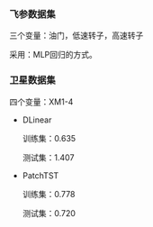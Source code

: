 ### 飞参数据集

三个变量：油门，低速转子，高速转子

采用：MLP回归的方式。



### 卫星数据集

四个变量：XM1-4

- DLinear

  训练集：0.635

  测试集：1.407

- PatchTST

  训练集：0.778

  测试集：0.720